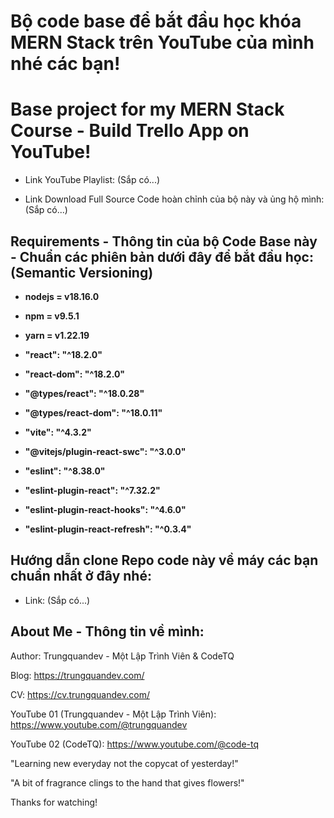 # Bộ code base để bắt đầu học khóa MERN Stack trên YouTube của mình nhé các bạn!
# Base project for my MERN Stack Course - Build Trello App on YouTube!

- Link YouTube Playlist: (Sắp có...)

- Link Download Full Source Code hoàn chỉnh của bộ này và ủng hộ mình: (Sắp có...)

## Requirements - Thông tin của bộ Code Base này - Chuẩn các phiên bản dưới đây để bắt đầu học: (Semantic Versioning)

* **nodejs = v18.16.0**
* **npm = v9.5.1**
* **yarn = v1.22.19**

* **"react": "^18.2.0"**
* **"react-dom": "^18.2.0"**
* **"@types/react": "^18.0.28"**
* **"@types/react-dom": "^18.0.11"**

* **"vite": "^4.3.2"**
* **"@vitejs/plugin-react-swc": "^3.0.0"**

* **"eslint": "^8.38.0"**
* **"eslint-plugin-react": "^7.32.2"**
* **"eslint-plugin-react-hooks": "^4.6.0"**
* **"eslint-plugin-react-refresh": "^0.3.4"**

## Hướng dẫn clone Repo code này về máy các bạn chuẩn nhất ở đây nhé:

- Link: (Sắp có...)


## About Me - Thông tin về mình:

Author: Trungquandev - Một Lập Trình Viên & CodeTQ

Blog: https://trungquandev.com/

CV: https://cv.trungquandev.com/

YouTube 01 (Trungquandev - Một Lập Trình Viên): https://www.youtube.com/@trungquandev

YouTube 02 (CodeTQ): https://www.youtube.com/@code-tq

"Learning new everyday not the copycat of yesterday!"

"A bit of fragrance clings to the hand that gives flowers!"

Thanks for watching!
